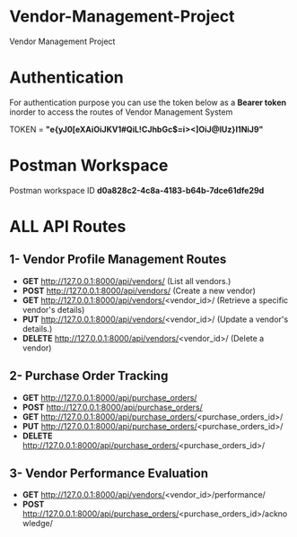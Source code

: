 # Vendor-Management-Project
Vendor Management Project 


# Authentication
For authentication purpose you can use the token below as a **Bearer token** 
inorder to access the routes of Vendor Management System


TOKEN = **"e{yJ0[eXAiOiJKV1#QiL!CJhbGc$=i><]OiJ@IUz}I1NiJ9"** 



# Postman Workspace
Postman workspace ID **d0a828c2-4c8a-4183-b64b-7dce61dfe29d**


# ALL API Routes


## 1- Vendor Profile Management Routes
- **GET** http://127.0.0.1:8000/api/vendors/    (List all vendors.)
- **POST** http://127.0.0.1:8000/api/vendors/   (Create a new vendor)
- **GET** http://127.0.0.1:8000/api/vendors/<vendor_id>/    (Retrieve a specific vendor's details)
- **PUT** http://127.0.0.1:8000/api/vendors/<vendor_id>/    (Update a vendor's details.)
- **DELETE** http://127.0.0.1:8000/api/vendors/<vendor_id>/ (Delete a vendor)


## 2- Purchase Order Tracking
- **GET** http://127.0.0.1:8000/api/purchase_orders/
- **POST** http://127.0.0.1:8000/api/purchase_orders/
- **GET** http://127.0.0.1:8000/api/purchase_orders/<purchase_orders_id>/
- **PUT** http://127.0.0.1:8000/api/purchase_orders/<purchase_orders_id>/
- **DELETE** http://127.0.0.1:8000/api/purchase_orders/<purchase_orders_id>/


## 3- Vendor Performance Evaluation
- **GET** http://127.0.0.1:8000/api/vendors/<vendor_id>/performance/
- **POST** http://127.0.0.1:8000/api/purchase_orders/<purchase_orders_id>/acknowledge/
